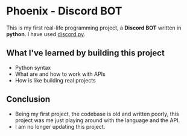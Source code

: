 # Phoenix - Discord BOT

This is my first real-life programming project, a **Discord BOT** written in **python**.
I have used [discord.py](https://github.com/Rapptz/discord.py).

## What I've learned by building this project

- Python syntax
- What are and how to work with APIs
- How is like building real projects

## Conclusion

- Being my first project, the codebase is old and written poorly, this project was me just playing around with the language and the API.
- I am no longer updating this project.